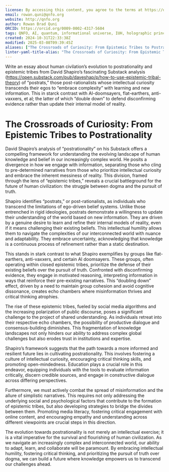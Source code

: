 ```yaml
---
license: By accessing this content, you agree to the terms at https://qnfo.org/LICENSE
email: rowan.quni@qnfo.org
website: http://qnfo.org
author: Rowan Brad Quni
ORCID: https://orcid.org/0009-0002-4317-5604
tags: QNFO, AI, quantum, informational universe, IUH, holographic principle
created: 2024-10-31T22:33:38Z
modified: 2025-03-08T09:39:45Z
aliases: ["The Crossroads of Curiosity: From Epistemic Tribes to Postrationality"]
linter-yaml-title-alias: "The Crossroads of Curiosity: From Epistemic Tribes to Postrationality"
---
```


Write an essay about human civilation’s evolution to postrationality and epistemic tribes from David Shapiro’s fascinating Substack analysis (https://open.substack.com/pub/daveshap/p/how-to-use-epistemic-tribal-theory) of “postrats,” those post-rationalists whose intellectual curiosity transcends their egos to “embrace complexity” with learning and new information. This in starck contrast with AI-doomsayers, flat-earthers, anti-vaxxers, et al; the latter of which “double down” to defend disconfirming evidence rather than update their internal model of reality.

# The Crossroads of Curiosity: From Epistemic Tribes to Postrationality

David Shapiro’s analysis of “postrationality” on his Substack offers a compelling framework for understanding the evolving landscape of human knowledge and belief in our increasingly complex world. He posits a divergence in how we engage with information, separating those who cling to pre-determined narratives from those who prioritize intellectual curiosity and embrace the inherent messiness of reality. This division, framed through the lens of “epistemic tribes,” reveals a crucial battleground for the future of human civilization: the struggle between dogma and the pursuit of truth.

Shapiro identifies “postrats,” or post-rationalists, as individuals who transcend the limitations of ego-driven belief systems. Unlike those entrenched in rigid ideologies, postrats demonstrate a willingness to update their understanding of the world based on new information. They are driven by a genuine desire to learn and refine their internal models of reality, even if it means challenging their existing beliefs. This intellectual humility allows them to navigate the complexities of our interconnected world with nuance and adaptability. They embrace uncertainty, acknowledging that knowledge is a continuous process of refinement rather than a static destination.

This stands in stark contrast to what Shapiro exemplifies by groups like flat-earthers, anti-vaxxers, and certain AI doomsayers. These groups, often operating within closed epistemic tribes, prioritize the defense of their existing beliefs over the pursuit of truth. Confronted with disconfirming evidence, they engage in motivated reasoning, interpreting information in ways that reinforce their pre-existing narratives. This “doubling down” effect, driven by a need to maintain group cohesion and avoid cognitive dissonance, creates echo chambers where misinformation thrives and critical thinking atrophies.

The rise of these epistemic tribes, fueled by social media algorithms and the increasing polarization of public discourse, poses a significant challenge to the project of shared understanding. As individuals retreat into their respective echo chambers, the possibility of productive dialogue and consensus-building diminishes. This fragmentation of knowledge landscapes not only hinders our ability to address complex global challenges but also erodes trust in institutions and expertise.

Shapiro’s framework suggests that the path towards a more informed and resilient future lies in cultivating postrationality. This involves fostering a culture of intellectual curiosity, encouraging critical thinking skills, and promoting open-mindedness. Education plays a crucial role in this endeavor, equipping individuals with the tools to evaluate information critically, discern credible sources, and engage in constructive dialogue across differing perspectives.

Furthermore, we must actively combat the spread of misinformation and the allure of simplistic narratives. This requires not only addressing the underlying social and psychological factors that contribute to the formation of epistemic tribes, but also developing strategies to bridge the divides between them. Promoting media literacy, fostering critical engagement with online content, and encouraging empathy and understanding across different viewpoints are crucial steps in this direction.

The evolution towards postrationality is not merely an intellectual exercise; it is a vital imperative for the survival and flourishing of human civilization. As we navigate an increasingly complex and interconnected world, our ability to adapt, learn, and collaborate will be paramount. By embracing intellectual humility, fostering critical thinking, and prioritizing the pursuit of truth over dogma, we can build a future where knowledge empowers us to transcend our challenges ahead.
